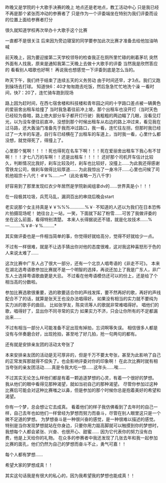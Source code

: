 昨晚又是学院的十大歌手决赛的晚上
地点还是老地点，教工活动中心
只是我已经不再是那个紧张而冲动的参赛者了
只是作为一个评委端坐在特别为我们评委而设的位置上面给参赛者打分

很久就知道学校再次举办十大歌手这个比赛

一直都不是很关注
后来因为旁边寝室的同学要参加此次比赛才准备去给他加油呐喊

前天晚上，因为要迎接第二天学校领导的检查我正在厕所里忙碌的刷着茅坑
突然外面有人找我，原来是通知我第二天晚上去做十大歌手的评委
当然我是欣然答应的
看看别人唱歌也好啊！
再说我也想感觉一下评委到底是怎么当的。

昨天下午，我们终于结束了连续五天的义务劳动
由于时间还早，才3点。我们又跑到操场去打球。
知道快6：40才匆匆跑去吃饭，然后急急忙忙地洗个澡
一看时间，快7：20了，连忙骑车跑到现场

路上因为赶时间，在西七宿舍楼和科技楼和青年园之间的十字路口差点被一辆黄色的爱丽舍出租车给撞了
当时我急着往前冲上坡，那个出租车也没开灯（当时天色已经较为昏暗，路上绝大部分车子都开灯行驶）我粗粗的两边瞄了几眼，没看见灯光，以为没车便往前直冲，没想到那个时候出租车从右边的路上冲过来，看见我在过马路，还大轰油门准备先于我而冲过路口，我一看，连忙往左拐，但那时我已经过了一大半的车道，自行车已经横在了出租车的车道上，当时我一看，心里什么都没想，就觉得死了，得撞上了。

心里那个冤啊！！！！死也得死在名车下啊！！！死在爱丽舍出租车下我心有不甘啊！！！才七八万的车啊！！还是出租车！！！！
还好那个司机开车估计比较久，判断情况比我好，刹车比较及时，刹车也比较好，没撞上……为此我还得感谢雪铁龙公司，做刹车做得比较厚道……
为此我惊出了一身冷汗……心里也问候了司机他祖宗十八代！·#￥%……—*（此处省略一万八千字）

好容易到了那里发现红衣少年居然是学院新闻组拿dv的……世界真是小！！！

在一段极其垃圾，兵荒马乱，漏洞百出的串烧后晚会start

老实说那个女主持真是￥￥%%%…………%￥·
不知道的人还以为我们在日本恐怖片拍摄现场呢！
她往台上一站，一笑，下面就下起了粉雪……可苦了我做评委的坐在这么前面，看得特别清楚。
本来人长得据说还不错，就是化妆技术……%—………%￥#··￥%………*

其实做评委也是一件相当简单的事，你觉得好就给高分，觉得不好就给少一点。

不过有一样很难，就是不让选手猜出你对他的态度很难，这对我这种喜怒形于色的人来说太难了……

这次比赛中广东人占了很大一部分，还有一个北京人唱粤语的《非走不可》。
本来在湖北选粤语歌参加比赛就不是一个明智的选择，再说还加上了我是广东人，非广东人士选择粤语歌曲更是大忌。
不过看在他粤语模仿还可以的份上，还是给了个相当高的分数啦。

参加比赛选歌很重要，选的歌要适合你的声线发挥，要不然再好的歌，再好的声线配合不了的话，就算是张天王也没办法唱得好。
如果没有相当的实力就不要纯为实力派的歌手的曲目。
比如张学友，陈奕讯等人的歌就非常难唱得好。
唱他们的歌，唱得好了，显出你不同寻常的实力
如果实力不济，只会让你所有的不足都漏出来……

不过有相当一部分人可能准备不足出现有掉拍，忘词啊等失误。
相信很多人都是没有与伴奏磨合好，出现抢拍，甚至呛了好几拍，抢一句两句的都有。

还有就是安排亲友团的活动太夸张了

本来安排亲友团的活动是无可厚非的，但是千万不要太夸张，甚至为此影响了自己的正常发挥那就得不偿失了。也会影响评委对你的印象啊！
在此次比赛时就有相当夸张的亲友团活动……真是令我大吃一惊……这年头……唉……

不过其实无论怎么样他们都是有着一颗追逐梦想的心灵，有着一个很好的梦想。
我从他们的眼中看得见那种渴望，就如当初自己的那种渴望。
尽管你参加过这种比赛后可能会对这种比赛嗤之以鼻，但是参加的那个时候你总是抱着美好的希望和渴望。

你有一个梦，总会想让它去成真。
看着他们的样子我仿佛看到了去年时的自己一样，自己去年也如他们一样曾经为梦想而努力而奋斗，尽管在别人眼里这只是一个微不足道的梦想。
为梦想奋斗是一种很兴奋的感觉，是一种很难以描述的感觉。
特别是当你发现梦想就站在你身边，只要你用力踮高脚就可以触摸到你的梦想时，我想每个人都会紧张、兴奋、也很开心、甜蜜……
因为它代表你的努力没有白费，他是上天给你的礼物。
在众多的参赛者中我还发现了几张去年和我一起参加比赛的面孔，他们仍然为自己的梦想而奋斗不止，勇气可嘉！！

每个人都有梦想……

希望大家的梦想成真！！

其实这句话我是有很大的私心的，因为我希望我的梦想也能成真！！

<!-- ##{"timestamp":1175932325}## -->